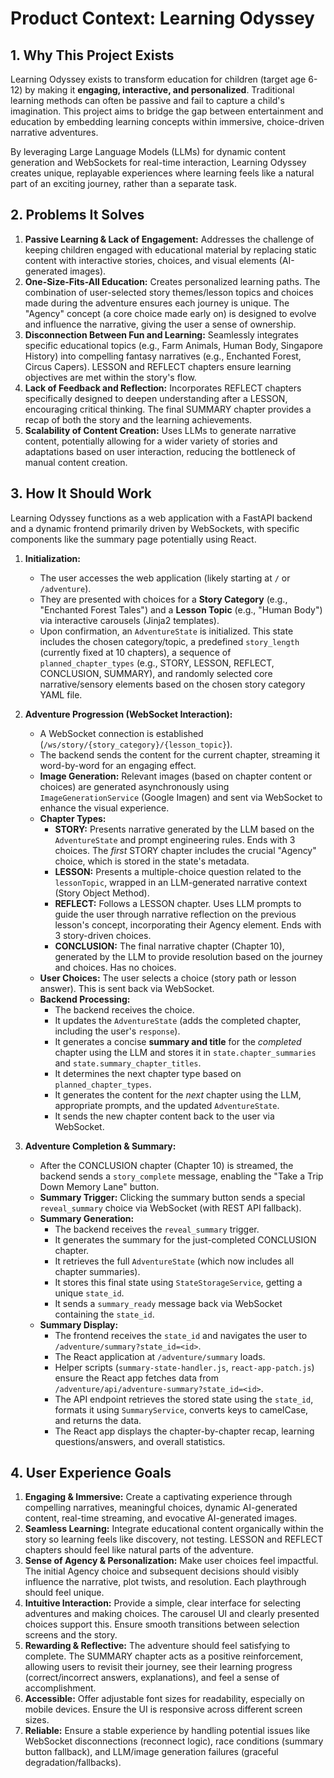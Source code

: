 # Product Context: Learning Odyssey

## 1. Why This Project Exists

Learning Odyssey exists to transform education for children (target age 6-12) by making it **engaging, interactive, and personalized**. Traditional learning methods can often be passive and fail to capture a child's imagination. This project aims to bridge the gap between entertainment and education by embedding learning concepts within immersive, choice-driven narrative adventures.

By leveraging Large Language Models (LLMs) for dynamic content generation and WebSockets for real-time interaction, Learning Odyssey creates unique, replayable experiences where learning feels like a natural part of an exciting journey, rather than a separate task.

## 2. Problems It Solves

1.  **Passive Learning & Lack of Engagement:** Addresses the challenge of keeping children engaged with educational material by replacing static content with interactive stories, choices, and visual elements (AI-generated images).
2.  **One-Size-Fits-All Education:** Creates personalized learning paths. The combination of user-selected story themes/lesson topics and choices made during the adventure ensures each journey is unique. The "Agency" concept (a core choice made early on) is designed to evolve and influence the narrative, giving the user a sense of ownership.
3.  **Disconnection Between Fun and Learning:** Seamlessly integrates specific educational topics (e.g., Farm Animals, Human Body, Singapore History) into compelling fantasy narratives (e.g., Enchanted Forest, Circus Capers). LESSON and REFLECT chapters ensure learning objectives are met within the story's flow.
4.  **Lack of Feedback and Reflection:** Incorporates REFLECT chapters specifically designed to deepen understanding after a LESSON, encouraging critical thinking. The final SUMMARY chapter provides a recap of both the story and the learning achievements.
5.  **Scalability of Content Creation:** Uses LLMs to generate narrative content, potentially allowing for a wider variety of stories and adaptations based on user interaction, reducing the bottleneck of manual content creation.

## 3. How It Should Work

Learning Odyssey functions as a web application with a FastAPI backend and a dynamic frontend primarily driven by WebSockets, with specific components like the summary page potentially using React.

1.  **Initialization:**
    *   The user accesses the web application (likely starting at `/` or `/adventure`).
    *   They are presented with choices for a **Story Category** (e.g., "Enchanted Forest Tales") and a **Lesson Topic** (e.g., "Human Body") via interactive carousels (Jinja2 templates).
    *   Upon confirmation, an `AdventureState` is initialized. This state includes the chosen category/topic, a predefined `story_length` (currently fixed at 10 chapters), a sequence of `planned_chapter_types` (e.g., STORY, LESSON, REFLECT, CONCLUSION, SUMMARY), and randomly selected core narrative/sensory elements based on the chosen story category YAML file.

2.  **Adventure Progression (WebSocket Interaction):**
    *   A WebSocket connection is established (`/ws/story/{story_category}/{lesson_topic}`).
    *   The backend sends the content for the current chapter, streaming it word-by-word for an engaging effect.
    *   **Image Generation:** Relevant images (based on chapter content or choices) are generated asynchronously using `ImageGenerationService` (Google Imagen) and sent via WebSocket to enhance the visual experience.
    *   **Chapter Types:**
        *   **STORY:** Presents narrative generated by the LLM based on the `AdventureState` and prompt engineering rules. Ends with 3 choices. The *first* STORY chapter includes the crucial "Agency" choice, which is stored in the state's metadata.
        *   **LESSON:** Presents a multiple-choice question related to the `lessonTopic`, wrapped in an LLM-generated narrative context (Story Object Method).
        *   **REFLECT:** Follows a LESSON chapter. Uses LLM prompts to guide the user through narrative reflection on the previous lesson's concept, incorporating their Agency element. Ends with 3 story-driven choices.
        *   **CONCLUSION:** The final narrative chapter (Chapter 10), generated by the LLM to provide resolution based on the journey and choices. Has no choices.
    *   **User Choices:** The user selects a choice (story path or lesson answer). This is sent back via WebSocket.
    *   **Backend Processing:**
        *   The backend receives the choice.
        *   It updates the `AdventureState` (adds the completed chapter, including the user's `response`).
        *   It generates a concise **summary and title** for the *completed* chapter using the LLM and stores it in `state.chapter_summaries` and `state.summary_chapter_titles`.
        *   It determines the next chapter type based on `planned_chapter_types`.
        *   It generates the content for the *next* chapter using the LLM, appropriate prompts, and the updated `AdventureState`.
        *   It sends the new chapter content back to the user via WebSocket.

3.  **Adventure Completion & Summary:**
    *   After the CONCLUSION chapter (Chapter 10) is streamed, the backend sends a `story_complete` message, enabling the "Take a Trip Down Memory Lane" button.
    *   **Summary Trigger:** Clicking the summary button sends a special `reveal_summary` choice via WebSocket (with REST API fallback).
    *   **Summary Generation:**
        *   The backend receives the `reveal_summary` trigger.
        *   It generates the summary for the just-completed CONCLUSION chapter.
        *   It retrieves the full `AdventureState` (which now includes all chapter summaries).
        *   It stores this final state using `StateStorageService`, getting a unique `state_id`.
        *   It sends a `summary_ready` message back via WebSocket containing the `state_id`.
    *   **Summary Display:**
        *   The frontend receives the `state_id` and navigates the user to `/adventure/summary?state_id=<id>`.
        *   The React application at `/adventure/summary` loads.
        *   Helper scripts (`summary-state-handler.js`, `react-app-patch.js`) ensure the React app fetches data from `/adventure/api/adventure-summary?state_id=<id>`.
        *   The API endpoint retrieves the stored state using the `state_id`, formats it using `SummaryService`, converts keys to camelCase, and returns the data.
        *   The React app displays the chapter-by-chapter recap, learning questions/answers, and overall statistics.

## 4. User Experience Goals

1.  **Engaging & Immersive:** Create a captivating experience through compelling narratives, meaningful choices, dynamic AI-generated content, real-time streaming, and evocative AI-generated images.
2.  **Seamless Learning:** Integrate educational content organically within the story so learning feels like discovery, not testing. LESSON and REFLECT chapters should feel like natural parts of the adventure.
3.  **Sense of Agency & Personalization:** Make user choices feel impactful. The initial Agency choice and subsequent decisions should visibly influence the narrative, plot twists, and resolution. Each playthrough should feel unique.
4.  **Intuitive Interaction:** Provide a simple, clear interface for selecting adventures and making choices. The carousel UI and clearly presented choices support this. Ensure smooth transitions between selection screens and the story.
5.  **Rewarding & Reflective:** The adventure should feel satisfying to complete. The SUMMARY chapter acts as a positive reinforcement, allowing users to revisit their journey, see their learning progress (correct/incorrect answers, explanations), and feel a sense of accomplishment.
6.  **Accessible:** Offer adjustable font sizes for readability, especially on mobile devices. Ensure the UI is responsive across different screen sizes.
7.  **Reliable:** Ensure a stable experience by handling potential issues like WebSocket disconnections (reconnect logic), race conditions (summary button fallback), and LLM/image generation failures (graceful degradation/fallbacks).